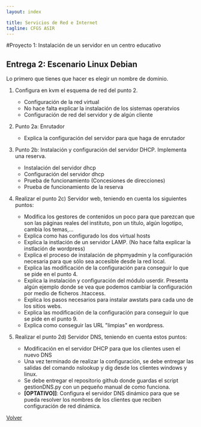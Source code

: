 ```yaml
---
layout: index

title: Servicios de Red e Internet
tagline: CFGS ASIR
---
```

#Proyecto 1: Instalación de un servidor en un centro educativo

## Entrega 2: Escenario Linux Debian

Lo primero que tienes que hacer es elegir un nombre de dominio.

1. Configura en kvm el esquema de red del punto 2.

	* Configuración de la red virtual
	* No hace falta explicar la instalación de los sistemas operatvios
	* Configuración de red del servidor y de algún cliente

2. Punto 2a: Enrutador

	* Explica la configuración del servidor para que haga de enrutador

3. Punto 2b: Instalación y configuración del servidor DHCP. Implementa una reserva. 

	* Instalación del servidor dhcp
	* Configuración del servidor dhcp
	* Prueba de funcionamiento (Concesiones de direcciones)
	* Prueba de funcionamiento de la reserva

4. Realizar el punto 2c) Servidor web, teniendo en cuenta los siguientes puntos:

	* Modifica los gestores de contenidos un poco para que parezcan que son las páginas reales del instituto, pon un título, algún logotipo, cambia los temas,...
	* Explica como has configurado los dos virtual hosts
	* Explica la instlación de un servidor LAMP. (No hace falta explicar la instlación de wordpress)
	* Explica el proceso de instalación de phpmyadmin y la configuración necesaria para que sólo sea accesible desde la red local.
	* Explica las modificación de la configuración para conseguir lo que se pide en el punto 4.
	* Explica la instalación y configuración del módulo userdir. Presenta algún ejemplo donde se vea que podemos cambiar la configuración por medio de ficheros .htaccess.
	* Explica los pasos necesarios para instalar awstats para cada uno de los sitios webs.
	* Explica las modificación de la configuración para conseguir lo que se pide en el punto 9.
	* Explica como conseguir las URL "limpias" en wordpress.

5. Realizar el punto 2d) Servidor DNS, teniendo en cuenta estos puntos:

	* Modificación en el servidor DHCP para que los clientes usen el nuevo DNS
	* Una vez terminado de realizar la configuración, se debe entregar las salidas del comando nslookup y dig desde los clientes windows y linux.
	* Se debe entregar el repositorio github donde guardas el script gestionDNS.py con un pequeño manual de como funciona.
	* **[OPTATIVO]]**: Configura el servidor DNS dinámico para que se pueda resolver los nombres de los clientes que reciben configuración de red dinámica.

[Volver](index)
